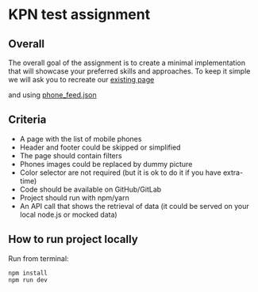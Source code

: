 
# KPN test assignment

## Overall

The overall goal of the assignment is to create a minimal implementation that will showcase your preferred skills and approaches. To keep it simple we will ask you to recreate our [existing page](https://www.kpn.com/shop/mobiel/telefoons)

and using [phone_feed.json](https://gist.githubusercontent.com/MaxKostenko/cfb308759c6b2c9762e91dadafe70c0e/raw/934bf752550a715712c905330c8db683674fb57c/phone_feed.json)


## Criteria

- A page with the list of mobile phones
- Header and footer could be skipped or simplified
- The page should contain filters
- Phones images could be replaced by dummy picture
- Color selector are not required (but it is ok to do it if you have extra-time)
- Code should be available on GitHub/GitLab
- Project should run with npm/yarn
- An API call that shows the retrieval of data (it could be served on your local node.js or mocked data)

## How to run project locally

Run from terminal:

```
npm install
npm run dev
```
